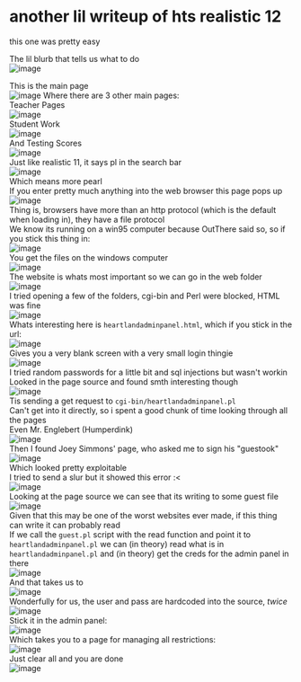 # another lil writeup of hts realistic 12  
this one was pretty easy  

The lil blurb that tells us what to do  
![image](https://github.com/user-attachments/assets/4a1730fe-8292-4807-8c33-1491ae3e5144)

This is the main page  
![image](https://github.com/user-attachments/assets/40756c65-4257-4165-9ba0-b3d5c524ca50)
Where there are 3 other main pages:  
Teacher Pages  
![image](https://github.com/user-attachments/assets/304075d8-90c7-4ddd-8f2d-ab989717116e)  
Student Work  
![image](https://github.com/user-attachments/assets/70bdf408-d7b1-4edd-adb4-00791698961a)  
And Testing Scores  
![image](https://github.com/user-attachments/assets/60358486-539d-4fbf-8bbf-5b756bc854c0)  
Just like realistic 11, it says pl in the search bar  
![image](https://github.com/user-attachments/assets/7d3bbb27-1380-48f9-8c22-db9c5af8e7b2)  
Which means more pearl  
If you enter pretty much anything into the web browser this page pops up  
![image](https://github.com/user-attachments/assets/e4674d58-3a55-4ae4-9d69-2782d15f604a)  
Thing is, browsers have more than an http protocol (which is the default when loading in), they have a file protocol  
We know its running on a win95 computer because OutThere said so, so if you stick this thing in:  
![image](https://github.com/user-attachments/assets/c7ceec6d-0a3c-4755-b0a8-8df5328414ca)  
You get the files on the windows computer  
![image](https://github.com/user-attachments/assets/480931eb-90e8-448e-9889-30ae8dd94cdf)  
The website is whats most important so we can go in the web folder  
![image](https://github.com/user-attachments/assets/3724b7f0-399e-4032-850c-a9f55a6f8775)  
I tried opening a few of the folders, cgi-bin and Perl were blocked, HTML was fine  
![image](https://github.com/user-attachments/assets/6db908df-93f2-4262-bf4f-3dd85f63c857)  
Whats interesting here is `heartlandadminpanel.html`, which if you stick in the url:  
![image](https://github.com/user-attachments/assets/44924131-9482-4455-bd42-0336c0001b9d)  
Gives you a very blank screen with a very small login thingie  
![image](https://github.com/user-attachments/assets/c35397e5-95ee-4707-ba45-55e45fab5e29)  
I tried random passwords for a little bit and sql injections but wasn't workin  
Looked in the page source and found smth interesting though  
![image](https://github.com/user-attachments/assets/cfa8d5c3-e798-4d58-a961-d8ef68329323)  
Tis sending a get request to `cgi-bin/heartlandadminpanel.pl`  
Can't get into it directly, so i spent a good chunk of time looking through all the pages  
Even Mr. Englebert (Humperdink)  
![image](https://github.com/user-attachments/assets/fa08062c-29e1-4308-bfb5-1b355c20d82b)  
Then I found Joey Simmons' page, who asked me to sign his "guestook"  
![image](https://github.com/user-attachments/assets/effbba19-dc6a-42a9-85b8-fcd0803f876a)  
Which looked pretty exploitable  
I tried to send a slur but it showed this error :<  
![image](https://github.com/user-attachments/assets/c92a963f-65c7-4ac2-a885-9d33a7a07f18)  
Looking at the page source we can see that its writing to some guest file  
![image](https://github.com/user-attachments/assets/a9a70f84-7f98-4366-a38f-52f26376e461)  
Given that this may be one of the worst websites ever made, if this thing can write it can probably read  
If we call the `guest.pl` script with the read function and point it to `heartlandadminpanel.pl` we can (in theory) read what is in `heartlandadminpanel.pl` and (in theory) get the creds for the admin panel in there  
![image](https://github.com/user-attachments/assets/1a82fb86-3eeb-4cc3-ab43-e8a6ba8caa31)  
And that takes us to  
![image](https://github.com/user-attachments/assets/a63ba925-1252-4168-b282-e7ceb45457c9)  
Wonderfully for us, the user and pass are hardcoded into the source, *twice*  
![image](https://github.com/user-attachments/assets/49626667-56eb-4495-97f3-0a6ee78ca24d)  
Stick it in the admin panel:  
![image](https://github.com/user-attachments/assets/f77a2973-e6c3-4b24-94b4-60d27f8d74c9)  
Which takes you to a page for managing all restrictions:  
![image](https://github.com/user-attachments/assets/eceb9acf-98c3-46de-9240-38fa4a4a0a3c)  
Just clear all and you are done  
![image](https://github.com/user-attachments/assets/abad4185-f35a-417a-9c9b-629d4378aa5a)  

